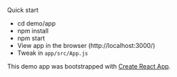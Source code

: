 
Quick start
- cd demo/app
- npm install
- npm start
- View app in the browser (http://localhost:3000/)
- Tweak in `app/src/App.js`

This demo app was bootstrapped with [Create React App](https://github.com/facebookincubator/create-react-app).
